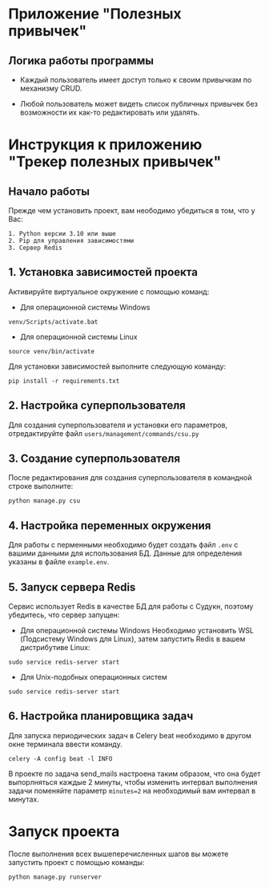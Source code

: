 # Приложение "Полезных привычек"

## Логика работы программы

- Каждый пользователь имеет доступ только к своим привычкам по механизму CRUD.

- Любой пользователь может видеть список публичных привычек без возможности их как-то редактировать или удалять.

# Инструкция к приложению "Трекер полезных привычек"

## Начало работы

Прежде чем установить проект, вам неободимо убедиться в том, что у Вас:

```
1. Python версии 3.10 или выше
2. Pip для управления зависимостями
3. Сервер Redis
```

## 1. Установка зависимостей проекта

Активируйте виртуальное окружение с помощью команд:

- Для операционной системы Windows

```commandline
venv/Scripts/activate.bat
```

- Для операционной системы Linux

```commandline
source venv/bin/activate
```

Для установки зависимостей выполните следующую команду:

```commandline
pip install -r requirements.txt
```

## 2. Настройка суперпользователя

Для создания суперпользователя и установки его параметров, отредактируйте файл
`users/management/commands/csu.py`

## 3. Создание суперпользователя

После редактирования для создания суперпользователя в командной строке выполните:

```commandline
python manage.py csu
```

## 4. Настройка переменных окружения

Для работы с перменными необходимо будет создать файл `.env` с вашими данными для
использования БД. Данные для определения указаны в файле `example.env`.

## 5. Запуск сервера Redis

Сервис использует Redis в качестве БД для работы с Судукн, поэтому убедитесь, что сервер запущен:

- Для операционной системы Windows
  Необходимо установить WSL (Подсистему Windows для Linux), затем запустить Redis в вашем дистрибутиве Linux:

```commandline
sudo service redis-server start
```

- Для Unix-подобных операционных систем

```commandline
sudo service redis-server start
```

## 6. Настройка планировщика задач

Для запуска периодических задач в Celery beat необходимо в другом окне терминала ввести команду.

```commandline
celery -A config beat -l INFO
```

В проекте по задача send_mails настроена таким образом, что она будет выпорлняться каждые 2 минуты, чтобы изменить
интервал выполнения задачи поменяйте параметр `minutes=2` на необходимый вам интервал в минутах.

# Запуск проекта

После выполнения всех вышеперечисленных шагов вы можете запустить проект с помощью команды:

```commandline
python manage.py runserver
```